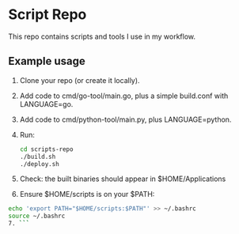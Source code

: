 # Script Repo

This repo contains scripts and tools I use in my workflow.

## Example usage

1. Clone your repo (or create it locally).
2. Add code to cmd/go-tool/main.go, plus a simple build.conf with LANGUAGE=go.
3. Add code to cmd/python-tool/main.py, plus LANGUAGE=python.
4. Run:

   ```bash
   cd scripts-repo
   ./build.sh
   ./deploy.sh
   ```

5. Check: the built binaries should appear in $HOME/Applications
6. Ensure $HOME/scripts is on your $PATH:

````bash
echo 'export PATH="$HOME/scripts:$PATH"' >> ~/.bashrc
source ~/.bashrc
7. ```
````
